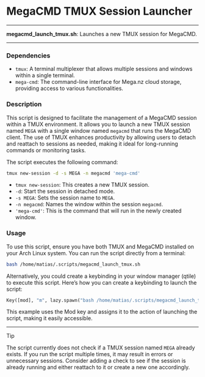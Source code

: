 # MegaCMD TMUX Session Launcher

---

**megacmd_launch_tmux.sh**: Launches a new TMUX session for MegaCMD.

---

### Dependencies

- `tmux`: A terminal multiplexer that allows multiple sessions and windows within a single terminal.
- `mega-cmd`: The command-line interface for Mega.nz cloud storage, providing access to various functionalities.

### Description

This script is designed to facilitate the management of a MegaCMD session within a TMUX environment. It allows you to launch a new TMUX session named `MEGA` with a single window named `megacmd` that runs the MegaCMD client. The use of TMUX enhances productivity by allowing users to detach and reattach to sessions as needed, making it ideal for long-running commands or monitoring tasks.

The script executes the following command:

```bash
tmux new-session -d -s MEGA -n megacmd 'mega-cmd'
```

- `tmux new-session`: This creates a new TMUX session.
- `-d`: Start the session in detached mode.
- `-s MEGA`: Sets the session name to `MEGA`.
- `-n megacmd`: Names the window within the session `megacmd`.
- `'mega-cmd'`: This is the command that will run in the newly created window.

### Usage

To use this script, ensure you have both TMUX and MegaCMD installed on your Arch Linux system. You can run the script directly from a terminal:

```bash
bash /home/matias/.scripts/megacmd_launch_tmux.sh
```

Alternatively, you could create a keybinding in your window manager (qtile) to execute this script. Here’s how you can create a keybinding to launch the script:

```python
Key([mod], "m", lazy.spawn("bash /home/matias/.scripts/megacmd_launch_tmux.sh")),
```

This example uses the Mod key and assigns it to the action of launching the script, making it easily accessible.

---

> [!TIP] 
> The script currently does not check if a TMUX session named `MEGA` already exists. If you run the script multiple times, it may result in errors or unnecessary sessions. Consider adding a check to see if the session is already running and either reattach to it or create a new one accordingly.